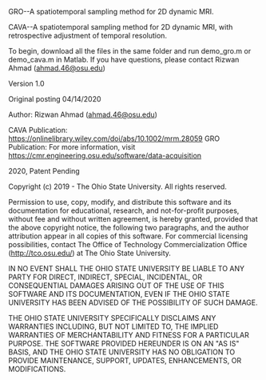 GRO--A spatiotemporal sampling method for 2D dynamic MRI.

CAVA--A spatiotemporal sampling method for 2D dynamic MRI, with retrospective adjustment of temporal resolution.



To begin, download all the files in the same folder and run demo_gro.m or demo_cava.m in Matlab. If you have questions, please contact Rizwan Ahmad (ahmad.46@osu.edu)

Version 1.0

Original posting 04/14/2020

Author: Rizwan Ahmad (ahmad.46@osu.edu)


CAVA Publication: https://onlinelibrary.wiley.com/doi/abs/10.1002/mrm.28059
GRO Publication: 
For more information, visit https://cmr.engineering.osu.edu/software/data-acquisition 


2020, Patent Pending


Copyright (c) 2019 - The Ohio State University.
All rights reserved.


Permission to use, copy, modify, and distribute this software and its documentation for educational, research, and not-for-profit purposes, without fee and without written agreement, is hereby granted, provided that the above copyright notice, the following two paragraphs, and the author attribution appear in all copies of this software. For commercial licensing possibilities, contact The Office of Technology Commercialization Office (http://tco.osu.edu/) at The Ohio State University.

IN NO EVENT SHALL THE OHIO STATE UNIVERSITY BE LIABLE TO ANY PARTY FOR DIRECT, INDIRECT, SPECIAL, INCIDENTAL, OR CONSEQUENTIAL DAMAGES ARISING OUT OF THE USE OF THIS SOFTWARE AND ITS DOCUMENTATION, EVEN IF THE OHIO STATE UNIVERSITY HAS BEEN ADVISED OF THE POSSIBILITY OF SUCH DAMAGE.

THE OHIO STATE UNIVERSITY SPECIFICALLY DISCLAIMS ANY WARRANTIES INCLUDING, BUT NOT LIMITED TO, THE IMPLIED WARRANTIES OF MERCHANTABILITY AND FITNESS FOR A PARTICULAR PURPOSE. THE SOFTWARE PROVIDED HEREUNDER IS ON AN "AS IS" BASIS, AND THE OHIO STATE UNIVERSITY HAS NO OBLIGATION TO PROVIDE MAINTENANCE, SUPPORT, UPDATES, ENHANCEMENTS, OR MODIFICATIONS.
